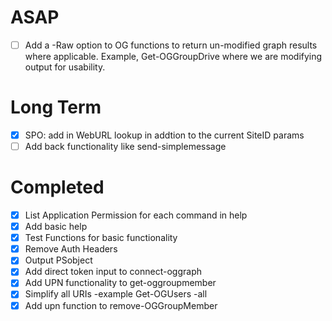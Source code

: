 # ASAP
- [ ] Add a -Raw option to OG functions to return un-modified graph results where applicable.  Example, Get-OGGroupDrive where we are modifying output for usability.
# Long Term
- [x] SPO: add in WebURL lookup in addtion to the current SiteID params
- [ ] Add back functionality like send-simplemessage

# Completed
- [X] List Application Permission for each command in help
- [X]  Add basic help
- [X]  Test Functions for basic functionality
- [X] Remove Auth Headers
- [X] Output PSobject
- [X] Add direct token input to connect-oggraph
- [X] Add UPN functionality to get-oggroupmember
- [X] Simplify all URIs -example Get-OGUsers -all
- [X] Add upn function to remove-OGGroupMember